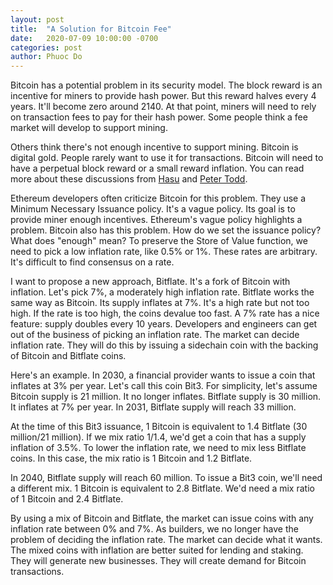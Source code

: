 ```yaml
---
layout: post
title:  "A Solution for Bitcoin Fee"
date:   2020-07-09 10:00:00 -0700
categories: post
author: Phuoc Do
---
```


Bitcoin has a potential problem in its security model. The block reward is an incentive for miners to provide hash power. But this reward halves every 4 years. It'll become zero around 2140. At that point, miners will need to rely on transaction fees to pay for their hash power. Some people think a fee market will develop to support mining.

Others think there's not enough incentive to support mining. Bitcoin is digital gold. People rarely want to use it for transactions. Bitcoin will need to have a perpetual block reward or a small reward inflation. You can read more about these discussions from [Hasu](https://medium.com/@hasufly/research-paper-a-model-for-bitcoins-security-and-the-declining-block-subsidy-11a21f600e33) and [Peter Todd](https://twitter.com/peterktodd/status/1231631295282843648).

Ethereum developers often criticize Bitcoin for this problem. They use a Minimum Necessary Issuance policy. It's a vague policy. Its goal is to provide miner enough incentives. Ethereum's vague policy highlights a problem. Bitcoin also has this problem. How do we set the issuance policy? What does "enough" mean? To preserve the Store of Value function, we need to pick a low inflation rate, like 0.5% or 1%. These rates are arbitrary. It's difficult to find consensus on a rate.

I want to propose a new approach, Bitflate. It's a fork of Bitcoin with inflation. Let's pick 7%, a moderately high inflation rate. Bitflate works the same way as Bitcoin. Its supply inflates at 7%. It's a high rate but not too high. If the rate is too high, the coins devalue too fast. A 7% rate has a nice feature: supply doubles every 10 years. Developers and engineers can get out of the business of picking an inflation rate. The market can decide inflation rate. They will do this by issuing a sidechain coin with the backing of Bitcoin and Bitflate coins.

Here's an example. In 2030, a financial provider wants to issue a coin that inflates at 3% per year. Let's call this coin Bit3. For simplicity, let's assume Bitcoin supply is 21 million. It no longer inflates. Bitflate supply is 30 million. It inflates at 7% per year. In 2031, Bitflate supply will reach 33 million.

At the time of this Bit3 issuance, 1 Bitcoin is equivalent to 1.4 Bitflate (30 million/21 million). If we mix ratio 1/1.4, we'd get a coin that has a supply inflation of 3.5%. To lower the inflation rate, we need to mix less Bitflate coins. In this case, the mix ratio is 1 Bitcoin and 1.2 Bitflate.

In 2040, Bitflate supply will reach 60 million. To issue a Bit3 coin, we'll need a different mix. 1 Bitcoin is equivalent to 2.8 Bitflate. We'd need a mix ratio of 1 Bitcoin and 2.4 Bitflate.

By using a mix of Bitcoin and Bitflate, the market can issue coins with any inflation rate between 0% and 7%. As builders, we no longer have the problem of deciding the inflation rate. The market can decide what it wants. The mixed coins with inflation are better suited for lending and staking. They will generate new businesses. They will create demand for Bitcoin transactions.
